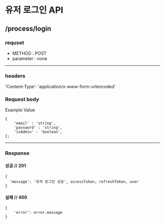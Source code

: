 # 유저 로그인 API

## /process/login

### requset

- METHOD : POST
- parameter : none

---

### headers

'Content-Type': 'application/x-www-form-urlencoded'

### Request body

Example Value

```
{
	'email' : 'string',
	'password' : 'string',
	'isAdmin' : 'boolean',
};
```

---

### Response

#### 성공 // 201

```
{
  'message': '유저 로그인 성공', accessToken, refreshToken, user
}
```

#### 실패 // 400

```
{
    'error': error.massage
}
```
